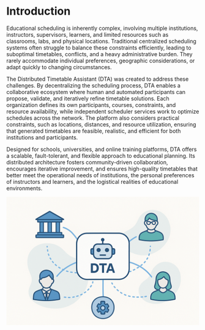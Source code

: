 # Introduction

Educational scheduling is inherently complex, involving multiple institutions, instructors, supervisors, learners, and limited resources such as classrooms, labs, and physical locations. Traditional centralized scheduling systems often struggle to balance these constraints efficiently, leading to suboptimal timetables, conflicts, and a heavy administrative burden. They rarely accommodate individual preferences, geographic considerations, or adapt quickly to changing circumstances.

The Distributed Timetable Assistant (DTA) was created to address these challenges. By decentralizing the scheduling process, DTA enables a collaborative ecosystem where human and automated participants can propose, validate, and iteratively refine timetable solutions. Each organization defines its own participants, courses, constraints, and resource availability, while independent scheduler services work to optimize schedules across the network. The platform also considers practical constraints, such as locations, distances, and resource utilization, ensuring that generated timetables are feasible, realistic, and efficient for both institutions and participants.

Designed for schools, universities, and online training platforms, DTA offers a scalable, fault-tolerant, and flexible approach to educational planning. Its distributed architecture fosters community-driven collaboration, encourages iterative improvement, and ensures high-quality timetables that better meet the operational needs of institutions, the personal preferences of instructors and learners, and the logistical realities of educational environments.

![intro.png](images/intro.png)